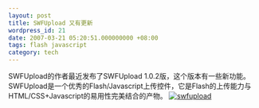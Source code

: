 ```yaml
---
layout: post
title: SWFUpload 又有更新
wordpress_id: 21
date: 2007-03-21 05:20:51.000000000 +08:00
tags: flash javascript
category: tech
---
```

SWFUpload的作者最近发布了SWFUpload 1.0.2版，这个版本有一些新功能。
SWFUpload是一个优秀的Flash/Javascript上传控件，它是Flash的上传能力与HTML/CSS+Javascript的易用性完美结合的产物。
[![swfupload](http://i.jiangle.name/wp-content/uploads/2007/04/swfupload11.png)](http://swfupload.mammon.se/)
